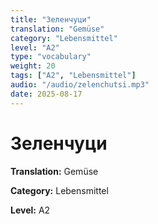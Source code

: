 ```yaml
---
title: "Зеленчуци"
translation: "Gemüse"
category: "Lebensmittel"
level: "A2"
type: "vocabulary"
weight: 20
tags: ["A2", "Lebensmittel"]
audio: "/audio/zelenchutsi.mp3"
date: 2025-08-17
---
```


# Зеленчуци

**Translation:** Gemüse

**Category:** Lebensmittel

**Level:** A2

